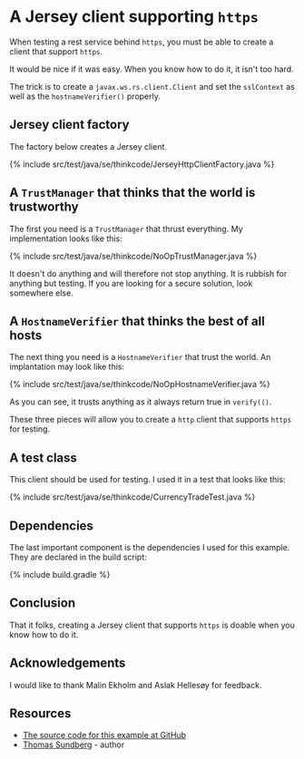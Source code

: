 # A Jersey client supporting `https`

When testing a rest service behind `https`, you must be able to create a client that support `https`.

It would be nice if it was easy. When you know how to do it, it isn't too hard.

The trick is to create a `javax.ws.rs.client.Client` and set the `sslContext` as well as 
the `hostnameVerifier()` properly.

## Jersey client factory

The factory below creates a Jersey client.

{% include src/test/java/se/thinkcode/JerseyHttpClientFactory.java %}

## A `TrustManager` that thinks that the world is trustworthy 

The first you need is a `TrustManager` that thrust everything. My implementation looks like this:

{% include src/test/java/se/thinkcode/NoOpTrustManager.java %}

It doesn't do anything and will therefore not stop anything. It is rubbish for anything but testing. If you are looking 
for a secure solution, look somewhere else.

## A `HostnameVerifier` that thinks the best of all hosts

The next thing you need is a `HostnameVerifier` that trust the world. An implantation may look like this:

{% include src/test/java/se/thinkcode/NoOpHostnameVerifier.java %}

As you can see, it trusts anything as it always return true in `verify(()`.

These three pieces will allow you to create a `http` client that supports `https` for testing.

## A test class

This client should be used for testing. I used it in a test that looks like this:

{% include src/test/java/se/thinkcode/CurrencyTradeTest.java %}
    
## Dependencies    
    
The last important component is the dependencies I used for this example. They are declared in the build script:

{% include build.gradle %}

## Conclusion

That it folks, creating a Jersey client that supports `https` is doable when you know how to do it.

## Acknowledgements

I would like to thank Malin Ekholm and Aslak Hellesøy for feedback.

## Resources

* [The source code for this example at GitHub](https://github.com/tsundberg/jersey-https-client)
* [Thomas Sundberg](/blog/about) - author
